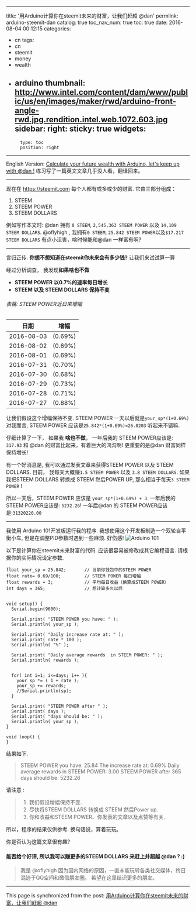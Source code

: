 
---
title: '用Arduino计算你在steemit未来的财富，让我们赶超 @dan'
permlink: arduino-steemit-dan
catalog: true
toc_nav_num: true
toc: true
date: 2016-08-04 00:12:15
categories:
- cn
tags:
- cn
- steemit
- money
- wealth
- arduino
thumbnail: http://www.intel.com/content/dam/www/public/us/en/images/maker/rwd/arduino-front-angle-rwd.jpg.rendition.intel.web.1072.603.jpg
sidebar:
    right:
        sticky: true
widgets:
    -
        type: toc
        position: right
---


English Version:
[Calculate your future wealth with Arduino, let's keep up with @dan !](https://steemit.com/steemit/@oflyhigh/calculate-your-future-wealth-with-arduino-let-s-keep-up-with-dan)
练习写了一篇英文文章几乎没人看，翻译回来。
****
现在在 https://steemit.com 每个人都有或多或少的财富.
它由三部分组成：
1. STEEM
2. STEEM POWER
3. STEEM DOLLARS

例如写作本文时:
 @dan  拥有 `0 STEEM`,   `2,545,363 STEEM POWER` 以及 `14,109 STEEM DOLLARS`.
@oflyhigh , 我拥有`0 STEEM`,   `25.842 STEEM POWER`以及`$17.217 STEEM DOLLARS` 
有点小沮丧，啥时候能和@dan 一样富有啊?
****
言归正传.
**你想不想知道在steemit你未来会有多少钱?**
让我们来试试算一算

经过分析调查， 我发现**如果啥也不做**
* **STEEM POWER  以0.7%的速率每日增长**
* **STEEM 以及 STEEM DOLLARS 保持不变**

###### 表格:  STEEM POWER近日来增幅
日期|增幅
----|----
2016-08-03|(0.69%)	
2016-08-02|(0.69%)	
2016-08-01|(0.69%)	
2016-07-31|(0.70%)	
2016-07-30|(0.68%)	
2016-07-29|(0.73%)	
2016-07-28|(0.71%)	
2016-07-27|(0.88%)	

让我们假设这个增幅保持不变.
STEEM POWER 一天以后就是`your_sp*(1+0.69%)`
对我而言,  STEEM POWER 应该是`25.842*(1+0.69%)=26.0203`
听起来不错嘛.

仔细计算了一下， 如果我 **啥也不做**， 一年后我的 STEEM POWER应该是: `317.93`
和 @dan 的财富比起来，有着巨大的鸿沟啊! 
更重要的是@dan 财富同样保持增长!

有一个好消息是, 我可以通过发表文章来获得STEEM POWER 以及 STEEM DOLLARS.
目前， 我每天大概赚`1.5 STEEM POWER` 以及 `3.8 STEEM DOLLARS`.
如果我把STEEM DOLLARS 转换成 STEEM 然后POWER UP, 那么相当于每天`3 STEEM POWER` !

所以一天后，STEEM POWER 应该是 `your_sp*(1+0.69%) + 3`.
一年后我的 STEEM POWER应该是: `5232.26`!
一年后@dan 的 STEEM POWER应该是:`31320220.00`
****
我使用  Arduino 101开发板运行我的程序.
我想使用这个开发板制造一个双轮自平衡小车, 但是在调整PID参数时遇到一些麻烦. 好伤感!
![Arduino 101 ](http://www.intel.com/content/dam/www/public/us/en/images/maker/rwd/arduino-front-angle-rwd.jpg.rendition.intel.web.1072.603.jpg)

以下是计算你在steemit未来财富的代码.
应该很容易被修改成其它编程语言.
请根据你的实际情况设定参数.
```
float your_sp = 25.842;       // 当前你钱包中的STEEM POWER
float rate= 0.69/100;         // STEEM POWER 每日增幅
float rewards = 3;            // 平均每日收益（换算成STEEM POWER）
int days = 365;               // 想计算多久以后


void setup() {
  Serial.begin(9600);

  Serial.print( "STEEM POWER you have: " );
  Serial.println( your_sp );
  
  Serial.print( "Daily increase rate at: " );
  Serial.print( rate * 100 );
  Serial.println( "%" );

  Serial.print( "Daily average rewards  in STEEM POWER: " );
  Serial.println( rewards );

  
  for( int i=1; i<=days; i++ ){
    your_sp *= ( 1 + rate );
    your_sp += rewards;
    //Serial.println(sp);
  }

  Serial.print( "STEEM POWER after " );
  Serial.print( days );
  Serial.print( "days should be: " );  
  Serial.println( your_sp );
}

void loop() {
}
```
结果如下.
>STEEM POWER you have: 25.84
>The increase rate at: 0.69%
>Daily average rewards in STEEM POWER: 3.00
>STEEM POWER after 365 days should be: 5232.26

请注意 :
>1.  我们假设增幅保持不变.
>2.  尽快将STEEM DOLLARS 转换成 STEEM 然后Power up.
>3.  你和收益和STEEM POWER、你发表的文章以及点赞等有关.

所以，程序的结果仅供参考. 换句话说，算着玩玩。

你是否认为这篇文章很有趣?
#### 能否给个好评,  所以我可以赚更多的STEEM DOLLARS 来赶上并超越 @dan ? :)

>我是 @oflyhigh
因为国内网络的原因，一直未能玩转各类社交媒体，终日混迹于QQ空间和微信朋友圈。
希望在这里结识更多的朋友。

- - -

This page is synchronized from the post: [用Arduino计算你在steemit未来的财富，让我们赶超 @dan](https://steemit.com/@oflyhigh/arduino-steemit-dan)
